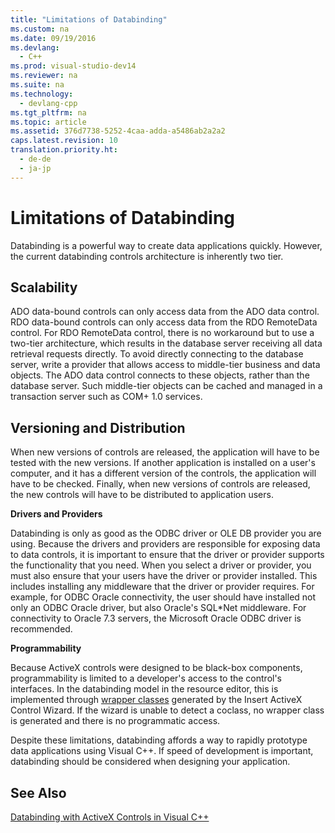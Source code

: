 ```yaml
---
title: "Limitations of Databinding"
ms.custom: na
ms.date: 09/19/2016
ms.devlang: 
  - C++
ms.prod: visual-studio-dev14
ms.reviewer: na
ms.suite: na
ms.technology: 
  - devlang-cpp
ms.tgt_pltfrm: na
ms.topic: article
ms.assetid: 376d7738-5252-4caa-adda-a5486ab2a2a2
caps.latest.revision: 10
translation.priority.ht: 
  - de-de
  - ja-jp
---
```

# Limitations of Databinding
Databinding is a powerful way to create data applications quickly. However, the current databinding controls architecture is inherently two tier.  
  
## Scalability  
 ADO data-bound controls can only access data from the ADO data control. RDO data-bound controls can only access data from the RDO RemoteData control. For RDO RemoteData control, there is no workaround but to use a two-tier architecture, which results in the database server receiving all data retrieval requests directly. To avoid directly connecting to the database server, write a provider that allows access to middle-tier business and data objects. The ADO data control connects to these objects, rather than the database server. Such middle-tier objects can be cached and managed in a transaction server such as COM+ 1.0 services.  
  
## Versioning and Distribution  
 When new versions of controls are released, the application will have to be tested with the new versions. If another application is installed on a user's computer, and it has a different version of the controls, the application will have to be checked. Finally, when new versions of controls are released, the new controls will have to be distributed to application users.  
  
 **Drivers and Providers**  
  
 Databinding is only as good as the ODBC driver or OLE DB provider you are using. Because the drivers and providers are responsible for exposing data to data controls, it is important to ensure that the driver or provider supports the functionality that you need. When you select a driver or provider, you must also ensure that your users have the driver or provider installed. This includes installing any middleware that the driver or provider requires. For example, for ODBC Oracle connectivity, the user should have installed not only an ODBC Oracle driver, but also Oracle's SQL*Net middleware. For connectivity to Oracle 7.3 servers, the Microsoft Oracle ODBC driver is recommended.  
  
 **Programmability**  
  
 Because ActiveX controls were designed to be black-box components, programmability is limited to a developer's access to the control's interfaces. In the databinding model in the resource editor, this is implemented through [wrapper classes](../vs140/Wrapper-Classes.md) generated by the Insert ActiveX Control Wizard. If the wizard is unable to detect a coclass, no wrapper class is generated and there is no programmatic access.  
  
 Despite these limitations, databinding affords a way to rapidly prototype data applications using Visual C++. If speed of development is important, databinding should be considered when designing your application.  
  
## See Also  
 [Databinding with ActiveX Controls in Visual C++](../vs140/Databinding-with-ActiveX-Controls-in-Visual-C--.md)